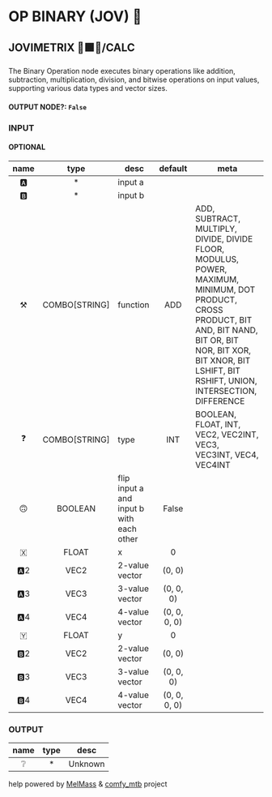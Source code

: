 # OP BINARY (JOV) 🌟

## JOVIMETRIX 🔺🟩🔵/CALC

The Binary Operation node executes binary operations like addition, subtraction, multiplication, division, and bitwise operations on input values, supporting various data types and vector sizes.

#### OUTPUT NODE?: `False`

### INPUT

#### OPTIONAL

name|type|desc|default|meta
:---:|:---:|---|:---:|---
🅰️| * | input a |  | 
🅱️| * | input b |  | 
⚒️| COMBO[STRING] | function | ADD | ADD, SUBTRACT, MULTIPLY, DIVIDE, DIVIDE<br>FLOOR, MODULUS, POWER, MAXIMUM, MINIMUM, DOT<br>PRODUCT, CROSS PRODUCT, BIT AND, BIT NAND,<br>BIT OR, BIT NOR, BIT XOR, BIT XNOR, BIT<br>LSHIFT, BIT RSHIFT, UNION, INTERSECTION,<br>DIFFERENCE
❓| COMBO[STRING] | type | INT | BOOLEAN, FLOAT, INT, VEC2, VEC2INT, VEC3,<br>VEC3INT, VEC4, VEC4INT
🙃| BOOLEAN | flip input a and input b with each<br>other | False | 
🇽| FLOAT | x | 0 | 
🅰️2| VEC2 | 2-value vector | (0, 0) | 
🅰️3| VEC3 | 3-value vector | (0, 0, 0) | 
🅰️4| VEC4 | 4-value vector | (0, 0, 0, 0) | 
🇾| FLOAT | y | 0 | 
🅱️2| VEC2 | 2-value vector | (0, 0) | 
🅱️3| VEC3 | 3-value vector | (0, 0, 0) | 
🅱️4| VEC4 | 4-value vector | (0, 0, 0, 0) | 

### OUTPUT

name|type|desc
:---:|:---:|---
❔| * | Unknown 

help powered by [MelMass](https://github.com/melMass) & [comfy_mtb](https://github.com/melMass/comfy_mtb) project